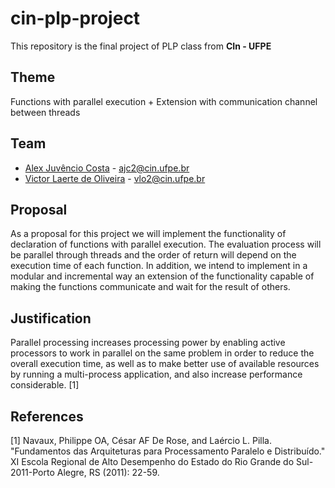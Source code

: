 # cin-plp-project
This repository is the final project of PLP class from <b>CIn - UFPE</b>

## Theme
Functions with parallel execution + Extension with communication channel between threads

## Team
* [Alex Juvêncio Costa](https://github.com/AlexJCosta) - [ajc2@cin.ufpe.br](ajc2@cin.ufpe.br)
* [Victor Laerte de Oliveira](https://github.com/victorlaerte) - [vlo2@cin.ufpe.br](vlo2@cin.ufpe.br)

## Proposal
As a proposal for this project we will implement the functionality of declaration of functions with parallel execution. The evaluation process will be parallel through threads and the order of return will depend on the execution time of each function.
In addition, we intend to implement in a modular and incremental way an extension of the functionality capable of making the functions communicate and wait for the result of others.

## Justification
Parallel processing increases processing power by enabling active processors to work in parallel on the same problem in order to reduce the overall execution time, as well as to make better use of available resources by running a multi-process application, and also increase performance considerable. [1]

## References
[1] Navaux, Philippe OA, César AF De Rose, and Laércio L. Pilla. "Fundamentos das Arquiteturas para Processamento Paralelo e Distribuído." XI Escola Regional de Alto Desempenho do Estado do Rio Grande do Sul-2011-Porto Alegre, RS (2011): 22-59.
